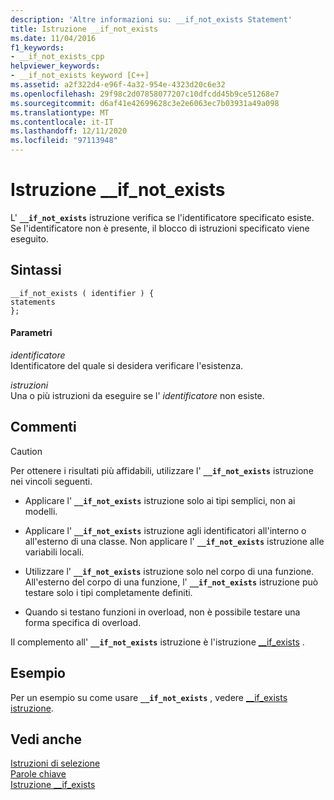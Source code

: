 ```yaml
---
description: 'Altre informazioni su: __if_not_exists Statement'
title: Istruzione __if_not_exists
ms.date: 11/04/2016
f1_keywords:
- __if_not_exists_cpp
helpviewer_keywords:
- __if_not_exists keyword [C++]
ms.assetid: a2f322d4-e96f-4a32-954e-4323d20c6e32
ms.openlocfilehash: 29f98c2d07858077207c10dfcdd45b9ce51268e7
ms.sourcegitcommit: d6af41e42699628c3e2e6063ec7b03931a49a098
ms.translationtype: MT
ms.contentlocale: it-IT
ms.lasthandoff: 12/11/2020
ms.locfileid: "97113948"
---
```

# <a name="__if_not_exists-statement"></a>Istruzione __if_not_exists

L' **`__if_not_exists`** istruzione verifica se l'identificatore specificato esiste. Se l'identificatore non è presente, il blocco di istruzioni specificato viene eseguito.

## <a name="syntax"></a>Sintassi

```
__if_not_exists ( identifier ) {
statements
};
```

#### <a name="parameters"></a>Parametri

*identificatore*\
Identificatore del quale si desidera verificare l'esistenza.

*istruzioni*\
Una o più istruzioni da eseguire se l' *identificatore* non esiste.

## <a name="remarks"></a>Commenti

> [!CAUTION]
> Per ottenere i risultati più affidabili, utilizzare l' **`__if_not_exists`** istruzione nei vincoli seguenti.

- Applicare l' **`__if_not_exists`** istruzione solo ai tipi semplici, non ai modelli.

- Applicare l' **`__if_not_exists`** istruzione agli identificatori all'interno o all'esterno di una classe. Non applicare l' **`__if_not_exists`** istruzione alle variabili locali.

- Utilizzare l' **`__if_not_exists`** istruzione solo nel corpo di una funzione. All'esterno del corpo di una funzione, l' **`__if_not_exists`** istruzione può testare solo i tipi completamente definiti.

- Quando si testano funzioni in overload, non è possibile testare una forma specifica di overload.

Il complemento all' **`__if_not_exists`** istruzione è l'istruzione [__if_exists](../cpp/if-exists-statement.md) .

## <a name="example"></a>Esempio

Per un esempio su come usare **`__if_not_exists`** , vedere [__if_exists istruzione](../cpp/if-exists-statement.md).

## <a name="see-also"></a>Vedi anche

[Istruzioni di selezione](../cpp/selection-statements-cpp.md)<br/>
[Parole chiave](../cpp/keywords-cpp.md)<br/>
[Istruzione __if_exists](../cpp/if-exists-statement.md)
